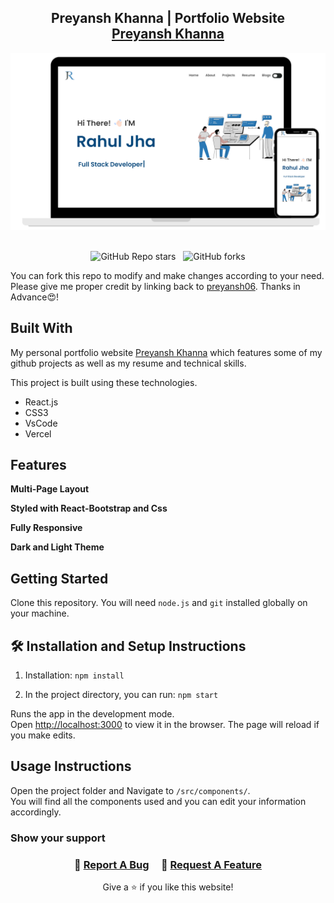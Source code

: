 <h2 align="center">
  Preyansh Khanna | Portfolio Website<br/>
  <a href="https://www.preyanshkhanna.info/" target="_blank">Preyansh Khanna</a>
</h2>
<div align="center">
  <img alt="Demo" src="./Images/readme_img.png" />
</div>

<br/>

<div align="center">

![GitHub Repo stars](https://img.shields.io/github/stars/preyansh06/Portfolio-Website?color=red&logo=github&style=for-the-badge) &nbsp;
![GitHub forks](https://img.shields.io/github/forks/preyansh06/Portfolio-Website?color=red&logo=github&style=for-the-badge)

</div>

You can fork this repo to modify and make changes according to your need. Please give me proper credit by linking back to [preyansh06](https://github.com/preyansh06/Portfolio-Website). Thanks in Advance😍!

## Built With

My personal portfolio website <a href="https://www.preyanshkhanna.info/" target="_blank">Preyansh Khanna</a> which features some of my github projects as well as my resume and technical skills.<br/>

This project is built using these technologies.

- React.js
- CSS3
- VsCode
- Vercel

## Features

**Multi-Page Layout**

**Styled with React-Bootstrap and Css**

**Fully Responsive**

**Dark and Light Theme**

## Getting Started

Clone this repository. You will need `node.js` and `git` installed globally on your machine.

## 🛠 Installation and Setup Instructions

1. Installation: `npm install`

2. In the project directory, you can run: `npm start`

Runs the app in the development mode.\
Open [http://localhost:3000](http://localhost:3000) to view it in the browser.
The page will reload if you make edits.

## Usage Instructions

Open the project folder and Navigate to `/src/components/`. <br/>
You will find all the components used and you can edit your information accordingly.

### Show your support

<h3 align="center">
    🔹
    <a href="https://github.com/preyansh06/Portfolio-Website/issues">Report A Bug</a> &nbsp; &nbsp;
    🔹
    <a href="https://github.com/preyansh06/Portfolio-Website/issues">Request A Feature</a>

</h3>

<p align="center">
Give a ⭐ if you like this website!
</p>
